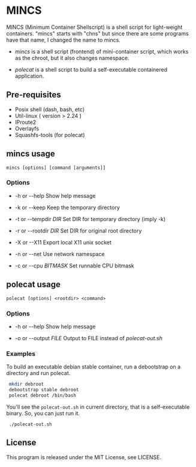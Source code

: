 # MINCS

MINCS (Minimum Container Shellscript) is a shell script for light-weight
containers. "mincs" starts with "chns" but since there are some programs
have that name, I changed the name to mincs.

* *mincs* is a shell script (frontend) of mini-container script, which
 works as the chroot, but it also changes namespace.

* *polecat* is a shell script to build a self-executable containered
 application.

## Pre-requisites

- Posix shell (dash, bash, etc)
- Util-linux ( version > 2.24 )
- IProute2
- Overlayfs
- Squashfs-tools (for polecat)

## mincs usage

` mincs [options] [command [arguments]] `

### Options

* -h or --help
       Show help message

* -k or --keep
       Keep the temporary directory

* -t or --tempdir *DIR*
       Set DIR for temporary directory (imply -k)

* -r or --rootdir *DIR*
       Set DIR for original root directory

* -X or --X11
       Export local X11 unix socket

* -n or --net
       Use network namespace

* -c or --cpu *BITMASK*
       Set runnable CPU bitmask

## polecat usage

` polecat [options] <rootdir> <command> `

### Options

* -h or --help
       Show help message

* -o or --output *FILE*
       Output to FILE instead of *polecat-out.sh*

### Examples

To build an executable debian stable container, run a debootstrap on
a directory and run polecat.

```sh
 mkdir debroot
 debootstrap stable debroot
 polecat debroot /bin/bash
```

You'll see the `polecat-out.sh` in current directory, that is
a self-executable binary. So, you can just run it.

` ./polecat-out.sh`

## License

This program is released under the MIT License, see LICENSE.
